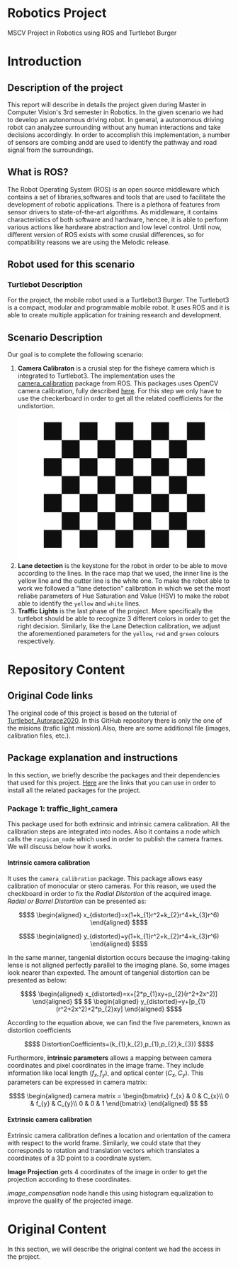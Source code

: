 # Robotics Project

MSCV Project in Robotics using ROS and Turtlebot Burger

# Introduction
## Description of the project
This report will describe in details the project given during Master in Computer Vision's 3rd semester in Robotics. In the given scenario we had to develop an autonomous driving robot. In general, a autonomous driving robot can analyzee surrounding without any human interactions and take decisions accordingly. In order to accomplish this implementation, a number of sensors are combing andd are used to identify the pathway and road signal from the surroundings.

## What is ROS?
The Robot Operating System (ROS) is an open source middleware which contains a set of libraries,softwares and tools that are used to facilitate the development of robotic applications. There is a plethora of features from sensor drivers to state-of-the-art algorithms. As middleware, it contains characteristics of both software and hardware, hencee, it is able to perform various actions like hardware abstraction and low level control.
Until now, different version of ROS exists with some crusial differences, so for compatibility reasons we are using the Melodic release.

## Robot used for this scenario
### Turtlebot Description
For the project, the mobile robot used is a Turtlebot3 Burger. The Turtlebot3 is a compact, modular and programmable mobile robot. It uses ROS and it is able to create multiple application for training research and development.

## Scenario Description
Our goal is to complete the following scenario:

1. **Camera Calibraton** is a crusial step for the fisheye camera which is integrated to Turtlebot3. The implementation uses the [camera_calibration](http://wiki.ros.org/camera_calibration) package from ROS. This packages uses OpenCV camera calibration, fully described [here](https://docs.opencv.org/2.4/modules/calib3d/doc/camera_calibration_and_3d_reconstruction.html). For this step we only have to use the checkerboard in order to get all the related coefficients for the undistortion.
![Checkerboard](img/checkerboard.jpg)
2. **Lane detection** is the keystone for the robot in order to be able to move according to the lines. In the race map that we used, the inner line is the yellow line and the outter line is the white one. To make the robot able to work we followed a "lane detection" calibration in which we set the most reliabe parameters of Hue Saturation and Value (HSV) to make the robot able to identify the `yellow` and `white` lines.
3. **Traffic Lights** is the last phase of the project. More specifically the turtlebot should be able to recognize 3 differert colors in order to get the right decision. Similarly, like the Lane Detection calibration, we adjust the aforementioned parameters for the `yellow`, `red` and `green` colours respectively.
# Repository Content
## Original Code links
The original code of this project is based on the tutorial of [Turtlebot_Autorace2020](https://emanual.robotis.com/docs/en/platform/turtlebot3/autonomous_driving/#turtlebot3-autorace-2020).
In this GitHub repository there is only the one of the misions (trafic light mission).Also, there are some additional file (images, calibration files, etc.).

## Package explanation and instructions
In this section, we briefly describe the packages and their dependencies that used for this project. [Here](https://emanual.robotis.com/docs/en/platform/turtlebot3/autonomous_driving/#turtlebot3-autorace-2020) are the links that you can use in order to install all the related packages for the project.

### Package 1: traffic_light_camera
This package used for both extrinsic and intrinsic camera calibration. All the calibration steps are integrated into nodes. Also it contains a node which calls the `raspicam_node` which used in order to publish the camera frames. We will discuss below how it works.
#### Intrinsic camera calibration  
It uses the `camera_calibration` package. This package allows easy calibration of monocular or stero cameras. For this reason, we used the checkboard in order to fix the *Radial Distortion* of the acquired image. *Radial or Barrel Distortion* can be presented as:
```math
$$
\begin{aligned}
x_{distorted}=x(1+k_{1}r^2+k_{2}r^4+k_{3}r^6)   
\end{aligned}
$$
```  
```math  
$$
\begin{aligned}
y_{distorted}=y(1+k_{1}r^2+k_{2}r^4+k_{3}r^6)
\end{aligned}
$$
``` 
In the same manner, tangenial distortion occurs because the imaging-taking lense is not aligned perfectly parallel to the imaging plane. So, some images look nearer than expexted. The amount of tangenial distortion can be presented as below:  
```math
$$
\begin{aligned}
x_{distorted}=x+[2*p_{1}xy+p_{2}(r^2+2x^2)]   
\end{aligned}
$$  
$$
\begin{aligned}
y_{distorted}=y+[p_{1}(r^2+2x^2)+2*p_{2}xy]  
\end{aligned}
$$
```  
According to the equation above, we can find the five paremeters, known as distortion coefficients
```math
$$
DistortionCoefficients=(k_{1},k_{2},p_{1},p_{2},k_{3})
$$
```  
Furthermore, **intrinsic parameters** allows a mapping between camera coordinates and pixel coordinates in the image frame. They include information like local length $(f_{x},f_{y})$, and optical center $(C_{x}, C_{y})$. This parameters can be expressed in camera matrix:
```math
$$
\begin{aligned}
camera matrix =
\begin{bmatrix}
   f_{x} & 0 & C_{x}\\
   0 & f_{y} & C_{y}\\
   0 & 0 & 1 
\end{bmatrix} 
\end{aligned}
$$ 
```  
<!--  -->
#### Extrinsic camera calibration  
Extrinsic camera calibration defines a location and orientation of the camera with respect to the world frame. Similarly, we could state that they corresponds to rotation and translation vectors which translates a coordinates of a 3D point to a coordinate system.

**Image Projection** gets 4 coordinates of the image in order to get the projection according to these coordinates. 
<!-- TODO : Take a screenshot from the lab and add it as an example HERE -->
*image_compensation* node handle this using histogram equalization to improve the quality of the projected image.  


# Original Content
In this section, we will describe the original content we had the access in the project.
<!-- 
### Setup Material

### Packages

### Basic Commands

### Project's implementation

#### ROS Navigation

#### Move robot

#### Lane Detection

# Instruction to run the project

## Download and install 

## Building 

## Commands

# Result 

Show the nodes that are created for this project 

# Problems encountered

### On the turtlebot

### On the remote PC

# Conclusion

# References

## Credits
 -->

